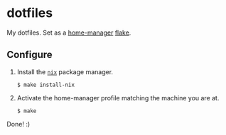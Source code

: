 # dotfiles

My dotfiles. Set as a [home-manager](https://github.com/nix-community/home-manager)
[flake](https://nixos.wiki/wiki/Flakes).

## Configure

1. Install the [`nix`](https://nixos.org/) package manager.

   ```console
   $ make install-nix
   ```

1. Activate the home-manager profile matching the machine you are at.

   ```console
   $ make
   ```

Done! :)